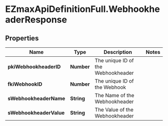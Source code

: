 # EZmaxApiDefinitionFull.WebhookheaderResponse

## Properties

Name | Type | Description | Notes
------------ | ------------- | ------------- | -------------
**pkiWebhookheaderID** | **Number** | The unique ID of the Webhookheader | 
**fkiWebhookID** | **Number** | The unique ID of the Webhook | 
**sWebhookheaderName** | **String** | The Name of the Webhookheader | 
**sWebhookheaderValue** | **String** | The Value of the Webhookheader | 


